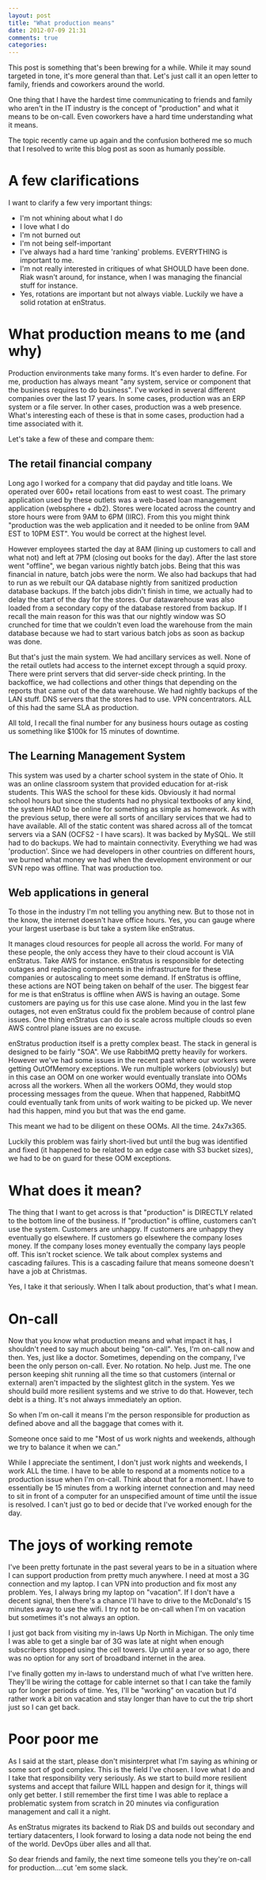 ```yaml
---
layout: post
title: "What production means"
date: 2012-07-09 21:31
comments: true
categories: 
---
```


This post is something that's been brewing for a while. While it may sound targeted in tone, it's more general than that. Let's just call it an open letter to family, friends and coworkers around the world.
<!-- more -->

One thing that I have the hardest time communicating to friends and family who aren't in the IT industry is the concept of "production" and what it means to be on-call. Even coworkers have a hard time understanding what it means.

The topic recently came up again and the confusion bothered me so much that I resolved to write this blog post as soon as humanly possible.

# A few clarifications
I want to clarify a few very important things:

- I'm not whining about what I do
- I love what I do
- I'm not burned out
- I'm not being self-important
- I've always had a hard time 'ranking' problems. EVERYTHING is important to me.
- I'm not really interested in critiques of what SHOULD have been done. Riak wasn't around, for instance, when I was managing the financial stuff for instance.
- Yes, rotations are important but not always viable. Luckily we have a solid rotation at enStratus.

# What production means to me (and why)
Production environments take many forms. It's even harder to define. For me, production has always meant "any system, service or component that the business requires to do business".
I've worked in several different companies over the last 17 years. In some cases, production was an ERP system or a file server. In other cases, production was a web presence. What's interesting each of these is that in some cases, production had a time associated with it.

Let's take a few of these and compare them:

## The retail financial company
Long ago I worked for a company that did payday and title loans. We operated over 600+ retail locations from east to west coast. The primary application used by these outlets was a web-based loan management application (websphere + db2). Stores were located across the country and store hours were from 9AM to 6PM (IIRC). From this you might think "production was the web application and it needed to be online from 9AM EST to 10PM EST". You would be correct at the highest level.

However employees started the day at 8AM (lining up customers to call and what not) and left at 7PM (closing out books for the day). After the last store went "offline", we began various nightly batch jobs. Being that this was financial in nature, batch jobs were the norm. We also had backups that had to run as we rebuilt our QA database nightly from sanitized production database backups. If the batch jobs didn't finish in time, we actually had to delay the start of the day for the stores. Our datawarehouse was also loaded from a secondary copy of the database restored from backup. If I recall the main reason for this was that our nightly window was SO crunched for time that we couldn't even load the warehouse from the main database because we had to start various batch jobs as soon as backup was done.

But that's just the main system. We had ancillary services as well. None of the retail outlets had access to the internet except through a squid proxy. There were print servers that did server-side check printing. In the backoffice, we had collections and other things that depending on the reports that came out of the data warehouse. We had nightly backups of the LAN stuff. DNS servers that the stores had to use. VPN concentrators. ALL of this had the same SLA as production.

All told, I recall the final number for any business hours outage as costing us something like $100k for 15 minutes of downtime.

## The Learning Management System
This system was used by a charter school system in the state of Ohio. It was an online classroom system that provided education for at-risk students. This WAS the school for these kids. Obviously it had normal school hours but since the students had no physical textbooks of any kind, the system HAD to be online for something as simple as homework. As with the previous setup, there were all sorts of ancillary services that we had to have available. All of the static content was shared across all of the tomcat servers via a SAN (OCFS2 - I have scars). It was backed by MySQL. We still had to do backups. We had to maintain connectivity. Everything we had was 'production'. Since we had developers in other countries on different hours, we burned what money we had when the development environment or our SVN repo was offline. That was production too.

## Web applications in general
To those in the industry I'm not telling you anything new. But to those not in the know, the internet doesn't have office hours. Yes, you can gauge where your largest userbase is but take a system like enStratus.

It manages cloud resources for people all across the world. For many of these people, the only access they have to their cloud account is VIA enStratus. Take AWS for instance. enStratus is responsible for detecting outages and replacing components in the infrastructure for these companies or autoscaling to meet some demand. If enStratus is offline, these actions are NOT being taken on behalf of the user. The biggest fear for me is that enStratus is offline when AWS is having an outage. Some customers are paying us for this use case alone. Mind you in the last few outages, not even enStratus could fix the problem because of control plane issues. One thing enStratus can do is scale across multiple clouds so even AWS control plane issues are no excuse.

enStratus production itself is a pretty complex beast. The stack in general is designed to be fairly "SOA". We use RabbitMQ pretty heavily for workers. However we've had some issues in the recent past where our workers were getting OutOfMemory exceptions. We run multiple workers (obviously) but in this case an OOM on one worker would eventually translate into OOMs across all the workers. When all the workers OOMd, they would stop processing messages from the queue. When that happened, RabbitMQ could eventually tank from units of work waiting to be picked up. We never had this happen, mind you but that was the end game.

This meant we had to be diligent on these OOMs. All the time. 24x7x365.

Luckily this problem was fairly short-lived but until the bug was identified and fixed (it happened to be related to an edge case with S3 bucket sizes), we had to be on guard for these OOM exceptions.

# What does it mean?
The thing that I want to get across is that "production" is DIRECTLY related to the bottom line of the business. If "production" is offline, customers can't use the system. Customers are unhappy. If customers are unhappy they eventually go elsewhere. If customers go elsewhere the company loses money. If the company loses money eventually the company lays people off. This isn't rocket science. We talk about complex systems and cascading failures. This is a cascading failure that means someone doesn't have a job at Christmas.

Yes, I take it that seriously. When I talk about production, that's what I mean.

# On-call
Now that you know what production means and what impact it has, I shouldn't need to say much about being "on-call". Yes, I'm on-call now and then. Yes, just like a doctor. Sometimes, depending on the company, I've been the only person on-call. Ever. No rotation. No help. Just me. The one person keeping shit running all the time so that customers (internal or external) aren't impacted by the slightest glitch in the system. Yes we should build more resilient systems and we strive to do that. However, tech debt is a thing. It's not always immediately an option.

So when I'm on-call it means I'm the person responsible for production as defined above and all the baggage that comes with it.


Someone once said to me "Most of us work nights and weekends, although we try to balance it when we can."

While I appreciate the sentiment, I don't just work nights and weekends, I work ALL the time. I have to be able to respond at a moments notice to a production issue when I'm on-call. Think about that for a moment. I have to essentially be 15 minutes from a working internet connection and may need to sit in front of a computer for an unspecified amount of time until the issue is resolved. I can't just go to bed or decide that I've worked enough for the day.

# The joys of working remote
I've been pretty fortunate in the past several years to be in a situation where I can support production from pretty much anywhere. I need at most a 3G connection and my laptop. I can VPN into production and fix most any problem. Yes, I always bring my laptop on "vacation". If I don't have a decent signal, then there's a chance I'll have to drive to the McDonald's 15 minutes away to use the wifi. I try not to be on-call when I'm on vacation but sometimes it's not always an option.

I just got back from visiting my in-laws Up North in Michigan. The only time I was able to get a single bar of 3G was late at night when enough subscribers stopped using the cell towers. Up until a year or so ago, there was no option for any sort of broadband internet in the area.

I've finally gotten my in-laws to understand much of what I've written here. They'll be wiring the cottage for cable internet so that I can take the family up for longer periods of time. Yes, I'll be "working" on vacation but I'd rather work a bit on vacation and stay longer than have to cut the trip short just so I can get back.

# Poor poor me
As I said at the start, please don't misinterpret what I'm saying as whining or some sort of god complex. This is the field I've chosen. I love what I do and I take that responsibility very seriously. As we start to build more resilient systems and accept that failure WILL happen and design for it, things will only get better. I still remember the first time I was able to replace a problematic system from scratch in 20 minutes via configuration management and call it a night. 

As enStratus migrates its backend to Riak DS and builds out secondary and tertiary datacenters, I look forward to losing a data node not being the end of the world. DevOps über alles and all that.

So dear friends and family, the next time someone tells you they're on-call for production....cut 'em some slack.